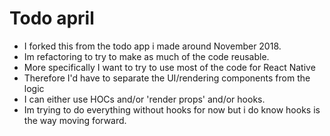 # Todo april

* I forked this from the todo app i made around November 2018.
* Im refactoring to try to make as much of the code reusable. 
* More specifically I want to try to use most of the code for React Native
* Therefore I'd have to separate the UI/rendering components from the logic
* I can either use HOCs and/or 'render props' and/or hooks.
* Im trying to do everything without hooks for now but i do know hooks is the way moving forward.